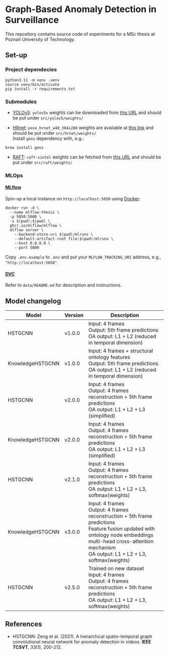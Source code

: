 # Graph-Based Anomaly Detection in Surveillance
This repository contains source code of experiments for a MSc thesis at Poznań University of Technology.

## Set-up
### Project dependecies
```shell
python3.11 -m venv .venv
source venv/bin/activate
pip install -r requirements.txt
```

### Submodules
- [YOLOv5](https://github.com/ultralytics/yolov5): 
`yolov5x` weights can be downloaded from [this URL](https://github.com/ultralytics/yolov5#pretrained-checkpoints) and should be put under `src/yolov5/weights/`

- [HRnet](https://github.com/HRNet/HRNet-Human-Pose-Estimation): 
`pose_hrnet_w48_384x288` weights are available at [this link](https://drive.google.com/drive/folders/1nzM_OBV9LbAEA7HClC0chEyf_7ECDXYA) and should be put under `src/hrnet/weights/`   
Install `geos` dependency with, e.g.:
```shell
brew install geos
```

- [RAFT](https://github.com/princeton-vl/RAFT): 
`raft-sintel` weights can be fetched from [this URL](https://drive.google.com/drive/folders/1sWDsfuZ3Up38EUQt7-JDTT1HcGHuJgvT) and should be put under `src/raft/weights/`

### MLOps
#### [MLflow](https://mlflow.org)
Spin-up a local instance on `http://localhost:5050` using [Docker](https://www.docker.com):
```shell
docker run -d \
  --name mlflow-thesis \
  -p 5050:5000 \
  -v $(pwd):$(pwd) \
  ghcr.io/mlflow/mlflow \
  mlflow server \
    --backend-store-uri $(pwd)/mlruns \
    --default-artifact-root file:$(pwd)/mlruns \
    --host 0.0.0.0 \
    --port 5000
```
Copy `.env.example` to `.env` and put your `MLFLOW_TRACKING_URI` address, e.g., `"http://localhost:5050"`.  

#### [DVC](https://dvc.org)
Refer to `data/README.md` for description and instructions.

## Model changelog
| Model            | Version | Description                                                                                                                                                                                                                                    |
|------------------|---------|------------------------------------------------------------------------------------------------------------------------------------------------------------------------------------------------------------------------------------------------|
| HSTGCNN          | v1.0.0  | Input: 4 frames<br>Output: 5th frame predictions<br>OA output: L1 + L2 (reduced in temporal dimension)                                                                                                                                         |
| KnowledgeHSTGCNN | v1.0.0  | Input: 4 frames + structural ontology features<br>Output: 5th frame predictions<br>OA output: L1 + L2 (reduced in temporal dimension)                                                                                                          |
| HSTGCNN          | v2.0.0  | Input: 4 frames<br>Output: 4 frames reconstruction + 5th frame predictions<br>OA output: L1 + L2 + L3 (simplified)                                                                                                                             |
| KnowledgeHSTGCNN | v2.0.0  | Input: 4 frames<br>Output: 4 frames reconstruction + 5th frame predictions<br>OA output: L1 + L2 + L3 (simplified)                                                                                                                             |
| HSTGCNN          | v2.1.0  | Input: 4 frames<br>Output: 4 frames reconstruction + 5th frame predictions<br>OA output: L1 + L2 + L3, softmax(weights)                                                                                                                        |
| KnowledgeHSTGCNN | v3.0.0  | Input: 4 frames<br>Output: 4 frames reconstruction + 5th frame predictions<br>Feature fusion updated with ontology node embeddings multi-head cross-attention mechanism<br>OA output: L1 + L2 + L3, softmax(weights)                           |
| HSTGCNN          | v2.5.0  | Trained on new dataset<br>Input: 4 frames<br>Output: 4 frames reconstruction + 5th frame predictions<br>OA output: L1 + L2 + L3, softmax(weights)                                                                                              |

## References
- HSTGCNN: Zeng et al. (2021). A hierarchical spatio-temporal graph convolutional neural network for anomaly detection in videos. **IEEE TCSVT**, 33(1), 200-212.
